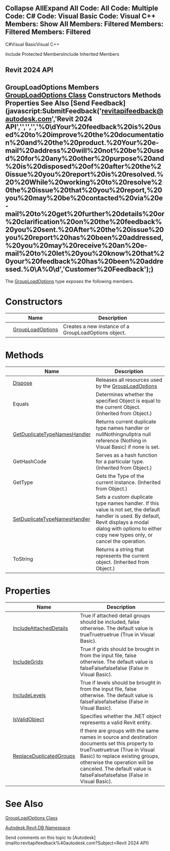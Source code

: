 ﻿

Collapse AllExpand All Code: All Code: Multiple Code: C# Code: Visual Basic Code: Visual C++  Members: Show All Members: Filtered Members: Filtered Members: Filtered   
---  
  
C#Visual BasicVisual C++

Include Protected MembersInclude Inherited Members

Revit 2024 API  
---  
GroupLoadOptions Members  
[GroupLoadOptions Class](f2a76350-d174-9cf5-df5e-2febcc265722.md) Constructors Methods Properties See Also [Send Feedback](javascript:SubmitFeedback\('revitapifeedback@autodesk.com','Revit 2024 API','','','','%0\\dYour%20feedback%20is%20used%20to%20improve%20the%20documentation%20and%20the%20product.%20Your%20e-mail%20address%20will%20not%20be%20used%20for%20any%20other%20purpose%20and%20is%20disposed%20of%20after%20the%20issue%20you%20report%20is%20resolved.%20%20While%20working%20to%20resolve%20the%20issue%20that%20you%20report,%20you%20may%20be%20contacted%20via%20e-mail%20to%20get%20further%20details%20or%20clarification%20on%20the%20feedback%20you%20sent.%20After%20the%20issue%20you%20report%20has%20been%20addressed,%20you%20may%20receive%20an%20e-mail%20to%20let%20you%20know%20that%20your%20feedback%20has%20been%20addressed.%0\\A%0\\d','Customer%20Feedback'\);)  
---  
  
The [GroupLoadOptions](f2a76350-d174-9cf5-df5e-2febcc265722.md) type exposes the following members.

# Constructors

|  | Name | Description |
| --- | --- | --- |
|  | [GroupLoadOptions](3e74d7e6-7751-b79e-4df4-fe389e5fba78.md) | Creates a new instance of a GroupLoadOptions object. |
  
# Methods

|  | Name | Description |
| --- | --- | --- |
|  | [Dispose](0174a6fd-482e-cbb4-c4c5-9c1c04b8f568.md) | Releases all resources used by the [GroupLoadOptions](f2a76350-d174-9cf5-df5e-2febcc265722.md) |
|  | Equals | Determines whether the specified Object is equal to the current Object. (Inherited from Object.) |
|  | [GetDuplicateTypeNamesHandler](632172cb-da11-ab42-2b48-7d91fb783d10.md) | Returns current duplicate type names handler or nullNothingnullptra null reference (Nothing in Visual Basic) if none is set. |
|  | GetHashCode | Serves as a hash function for a particular type.  (Inherited from Object.) |
|  | GetType | Gets the Type of the current instance. (Inherited from Object.) |
|  | [SetDuplicateTypeNamesHandler](37ce886d-73af-a152-d18e-c088c2b49c77.md) | Sets a custom duplicate type names handler. If this value is not set, the default handler is used. By default, Revit displays a modal dialog with options to either copy new types only, or cancel the operation. |
|  | ToString | Returns a string that represents the current object. (Inherited from Object.) |
  
# Properties

|  | Name | Description |
| --- | --- | --- |
|  | [IncludeAttachedDetails](11e6ebc0-bf3b-83ac-a2bf-5d203b22167e.md) | True if attached detail groups should be included, false otherwise. The default value is trueTruetruetrue (True in Visual Basic). |
|  | [IncludeGrids](8d14af1c-eecc-04a6-12e7-2ae1552d23e3.md) | True if grids should be brought in from the input file, false otherwise. The default value is falseFalsefalsefalse (False in Visual Basic). |
|  | [IncludeLevels](e866ba7d-7e8b-9500-9e67-a14655904e1b.md) | True if levels should be brought in from the input file, false otherwise. The default value is falseFalsefalsefalse (False in Visual Basic). |
|  | [IsValidObject](047ae0a2-1aad-c131-36ff-c9defe7868ec.md) | Specifies whether the .NET object represents a valid Revit entity. |
|  | [ReplaceDuplicatedGroups](4a2a99b6-42f2-ecb4-30a0-fdd0bf82929e.md) | If there are groups with the same names in source and destination documents set this property to trueTruetruetrue (True in Visual Basic) to replace existing groups, otherwise the operation will be canceled. The default value is falseFalsefalsefalse (False in Visual Basic). |
  
# See Also

[GroupLoadOptions Class](f2a76350-d174-9cf5-df5e-2febcc265722.md)

[Autodesk.Revit.DB Namespace](87546ba7-461b-c646-cbb1-2cb8f5bff8b2.md)

Send comments on this topic to [Autodesk](mailto:revitapifeedback%40autodesk.com?Subject=Revit 2024 API)